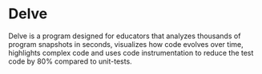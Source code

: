 # Delve
Delve is a program designed for educators that analyzes thousands of program snapshots in seconds, visualizes how code evolves over time, highlights complex code and uses code instrumentation to reduce the test code by 80% compared to unit-tests.
